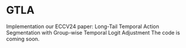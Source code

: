 # GTLA
Implementation our ECCV24 paper: Long-Tail Temporal Action Segmentation with Group-wise Temporal Logit Adjustment
The code is coming soon.
